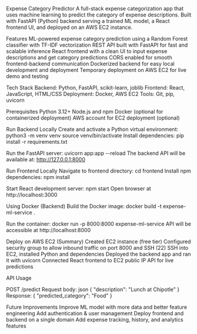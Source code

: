 Expense Category Predictor
A full-stack expense categorization app that uses machine learning to predict the category of expense descriptions. Built with FastAPI (Python) backend serving a trained ML model, a React frontend UI, and deployed on an AWS EC2 instance.

Features
ML-powered expense category prediction using a Random Forest classifier with TF-IDF vectorization
REST API built with FastAPI for fast and scalable inference
React frontend with a clean UI to input expense descriptions and get category predictions
CORS enabled for smooth frontend-backend communication
Dockerized backend for easy local development and deployment
Temporary deployment on AWS EC2 for live demo and testing

Tech Stack
Backend: Python, FastAPI, scikit-learn, joblib
Frontend: React, JavaScript, HTML/CSS
Deployment: Docker, AWS EC2
Tools: Git, pip, uvicorn

Prerequisites
Python 3.12+
Node.js and npm
Docker (optional for containerized deployment)
AWS account for EC2 deployment (optional)

Run Backend Locally
Create and activate a Python virtual environment:
python3 -m venv venv
source venv/bin/activate
Install dependencies:
pip install -r requirements.txt

Run the FastAPI server:
uvicorn app:app --reload
The backend API will be available at: http://127.0.0.1:8000

Run Frontend Locally
Navigate to frontend directory:
cd frontend
Install npm dependencies:
npm install

Start React development server:
npm start
Open browser at http://localhost:3000

Using Docker (Backend)
Build the Docker image:
docker build -t expense-ml-service .

Run the container:
docker run -p 8000:8000 expense-ml-service
API will be accessible at http://localhost:8000

Deploy on AWS EC2 (Summary)
Created EC2 instance (free tier)
Configured security group to allow inbound traffic on port 8000 and SSH (22)
SSH into EC2, installed Python and dependencies
Deployed the backend app and ran it with uvicorn
Connected React frontend to EC2 public IP API for live predictions

API Usage

POST /predict
Request body:
json
{
  "description": "Lunch at Chipotle"
}
Response:
{
  "predicted_category": "Food"
}

Future Improvements
Improve ML model with more data and better feature engineering
Add authentication & user management
Deploy frontend and backend on a single domain
Add expense tracking, history, and analytics features
